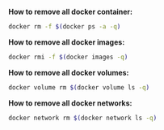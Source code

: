 
**How to remove all docker container:**
```bash
docker rm -f $(docker ps -a -q)
```

**How to remove all docker images:**
```bash
docker rmi -f $(docker images -q)
```

**How to remove all docker volumes:**
```bash
docker volume rm $(docker volume ls -q)
```

**How to remove all docker networks:**
```bash
docker network rm $(docker network ls -q)
```
